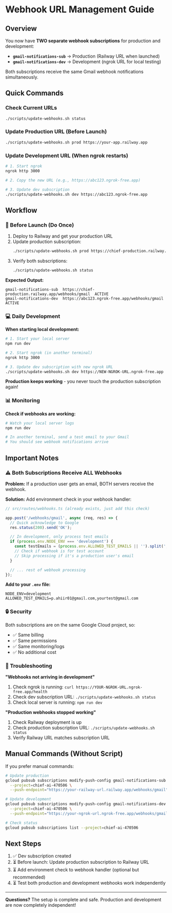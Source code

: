 # Webhook URL Management Guide

## Overview

You now have **TWO separate webhook subscriptions** for production and development:

- **`gmail-notifications-sub`** → Production (Railway URL when launched)
- **`gmail-notifications-dev`** → Development (ngrok URL for local testing)

Both subscriptions receive the same Gmail webhook notifications simultaneously.

## Quick Commands

### Check Current URLs
```bash
./scripts/update-webhooks.sh status
```

### Update Production URL (Before Launch)
```bash
./scripts/update-webhooks.sh prod https://your-app.railway.app
```

### Update Development URL (When ngrok restarts)
```bash
# 1. Start ngrok
ngrok http 3000

# 2. Copy the new URL (e.g., https://abc123.ngrok-free.app)

# 3. Update dev subscription
./scripts/update-webhooks.sh dev https://abc123.ngrok-free.app
```

## Workflow

### 🚀 Before Launch (Do Once)

1. Deploy to Railway and get your production URL
2. Update production subscription:
   ```bash
   ./scripts/update-webhooks.sh prod https://chief-production.railway.app
   ```
3. Verify both subscriptions:
   ```bash
   ./scripts/update-webhooks.sh status
   ```

**Expected Output:**
```
gmail-notifications-sub  https://chief-production.railway.app/webhooks/gmail  ACTIVE
gmail-notifications-dev  https://abc123.ngrok-free.app/webhooks/gmail         ACTIVE
```

### 💻 Daily Development

**When starting local development:**
```bash
# 1. Start your local server
npm run dev

# 2. Start ngrok (in another terminal)
ngrok http 3000

# 3. Update dev subscription with new ngrok URL
./scripts/update-webhooks.sh dev https://NEW-NGROK-URL.ngrok-free.app
```

**Production keeps working** - you never touch the production subscription again!

### 📊 Monitoring

**Check if webhooks are working:**
```bash
# Watch your local server logs
npm run dev

# In another terminal, send a test email to your Gmail
# You should see webhook notifications arrive
```

## Important Notes

### ⚠️ Both Subscriptions Receive ALL Webhooks

**Problem:** If a production user gets an email, BOTH servers receive the webhook.

**Solution:** Add environment check in your webhook handler:

```typescript
// src/routes/webhooks.ts (already exists, just add this check)

app.post('/webhooks/gmail', async (req, res) => {
  // Quick acknowledge to Google
  res.status(200).send('OK');

  // In development, only process test emails
  if (process.env.NODE_ENV === 'development') {
    const testEmails = (process.env.ALLOWED_TEST_EMAILS || '').split(',');
    // Check if webhook is for test account
    // Skip processing if it's a production user's email
  }

  // ... rest of webhook processing
});
```

**Add to your `.env` file:**
```
NODE_ENV=development
ALLOWED_TEST_EMAILS=p.ahiir01@gmail.com,yourtest@gmail.com
```

### 🔒 Security

Both subscriptions are on the same Google Cloud project, so:
- ✅ Same billing
- ✅ Same permissions
- ✅ Same monitoring/logs
- ✅ No additional cost

### 🚨 Troubleshooting

**"Webhooks not arriving in development"**
1. Check ngrok is running: `curl https://YOUR-NGROK-URL.ngrok-free.app/health`
2. Check dev subscription URL: `./scripts/update-webhooks.sh status`
3. Check local server is running: `npm run dev`

**"Production webhooks stopped working"**
1. Check Railway deployment is up
2. Check production subscription URL: `./scripts/update-webhooks.sh status`
3. Verify Railway URL matches subscription URL

## Manual Commands (Without Script)

If you prefer manual commands:

```bash
# Update production
gcloud pubsub subscriptions modify-push-config gmail-notifications-sub \
  --project=chief-ai-470506 \
  --push-endpoint="https://your-railway-url.railway.app/webhooks/gmail"

# Update development
gcloud pubsub subscriptions modify-push-config gmail-notifications-dev \
  --project=chief-ai-470506 \
  --push-endpoint="https://your-ngrok-url.ngrok-free.app/webhooks/gmail"

# Check status
gcloud pubsub subscriptions list --project=chief-ai-470506
```

## Next Steps

1. ✅ Dev subscription created
2. ⏳ Before launch: Update production subscription to Railway URL
3. ⏳ Add environment check to webhook handler (optional but recommended)
4. ⏳ Test both production and development webhooks work independently

---

**Questions?** The setup is complete and safe. Production and development are now completely independent!
